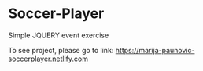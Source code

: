 # Soccer-Player

Simple JQUERY event exercise

To see project, please go to link: https://marija-paunovic-soccerplayer.netlify.com
